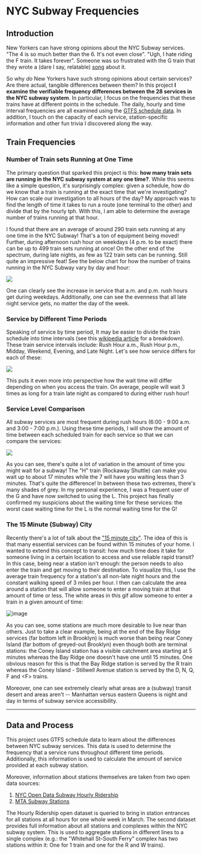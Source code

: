 # NYC Subway Frequencies

## Introduction
New Yorkers can have strong opinions about the NYC Subway services. "The 4 is so much better than the 6. It's not even close". "Ugh, I hate riding the F train. It takes forever". Someone was so frustrated with the G train that they wrote a (dare I say, relatable) [song](https://youtu.be/_OhUIVsUkxg?si=fQvYZA07SlQRk1pk) about it.  

So why *do* New Yorkers have such strong opinions about certain services? Are there actual, tangible differences between them? In this project **I examine the verifiable frequency differences between the 28 services in the NYC subway system**. In particular, I focus on the frequencies that these trains have at different points in the schedule. The daily, hourly and time interval frequencies are all examined using the [GTFS schedule data](https://new.mta.info/developers). In addition, I touch on the capacity of each service, station-specific information and other fun trivia I discovered along the way. 

## Train Frequencies

### Number of Train sets Running at One Time
The primary question that sparked this project is this: **how many train sets are running in the NYC subway system at any one time?**. While this seems like a simple question, it's surprisingly complex: given a schedule, how do we know that a train is running at the exact time that we're investigating? How can scale our investigation to all hours of the day? My approach was to find the length of time it takes to run a route (one terminal to the other) and divide that by the hourly tph. With this, I am able to determine the average number of trains running at that hour. 

I found that there are an average of around 290 train sets running at any one time in the NYC Subway! That's a ton of equipment being moved! Further, during afternoon rush hour on weekdays (4 p.m. to be exact) there can be up to 499 train sets running at once! On the other end of the spectrum, during late nights, as few as 122 train sets can be running. Still quite an impressive feat! See the below chart for how the number of trains running in the NYC Subway vary by day and hour:

![](images/hourly_number_of_trains_by_day.png)

One can clearly see the increase in service that a.m. and p.m. rush hours get during weekdays. Additionally, one can see the evenness that all late night service gets, no matter the day of the week.

### Service by Different Time Periods 
Speaking of service by time period, It may be easier to divide the train schedule into time intervals (see this [wikipedia article](https://en.wikipedia.org/wiki/List_of_New_York_City_Subway_services#Train_intervals) for a breakdown). These train service intervals include: Rush Hour a.m., Rush Hour p.m., Midday, Weekend, Evening, and Late Night. Let's see how service differs for each of these: 

![](images/interval_headways.png)

This puts it even more into perspective how the wait time will differ depending on when you access the train. On average, people will wait 3 times as long for a train late night as compared to during either rush hour!

### Service Level Comparison
All subway services are most frequent during rush hours (6:00 - 9:00 a.m. and 3:00 - 7:00 p.m.). Using these time periods, I will show the amount of time between each scheduled train for each service so that we can compare the services: 

![](images/service_comparison_rush_hour.png)

As you can see, there's quite a lot of variation in the amount of time you might wait for a subway! The "H" train (Rockaway Shuttle) can make you wait up to about 17 minutes while the 7 will have you waiting less than 3 minutes. That's quite the difference! In between these two extremes, there's many shades of grey. In my personal experience, I was a frequent user of the G and have now switched to using the L. This project has finally confirmed my suspicions about the waiting time for these services: the worst case waiting time for the L is the normal waiting time for the G!

### The 15 Minute (Subway) City
Recently there's a lot of talk about the ["15 minute city"](https://en.wikipedia.org/wiki/15-minute_city). The idea of this is that many essential services can be found within 15 minutes of your home. I wanted to extend this concept to transit: how much time does it take for someone living in a certain location to access and use reliable rapid transit? In this case, being near a station isn't enough: the person needs to also enter the train and get moving to their destination. To visualize this, I use the average train frequency for a station's all non-late night hours and the constant walking speed of 3 miles per hour. I then can calculate the area around a station that will allow someone to enter a moving train at that amount of time or less. The white areas in this gif allow someone to enter a train in a given amount of time:

![image](images/movie.gif)

As you can see, some stations are much more desirable to live near than others. Just to take a clear example, being at the end of the Bay Ridge services (far bottom left in Brooklyn) is much worse than being near Coney Island (far bottom of greyed-out Brooklyn) even though both are terminal stations: the Coney Island station has a visible catchment area starting at 5 minutes whereas the Bay Ridge one doesn't have one until 15 minutes. One obvious reason for this is that the Bay Ridge station is served by the R train whereas the Coney Island - Stillwell Avenue station is served by the D, N, Q, F and \<F> trains. 

Moreover, one can see extremely clearly what areas are a (subway) transit desert and areas aren't -- Manhattan versus eastern Queens is night and day in terms of subway service accessibility. 

---

## Data and Process 
This project uses GTFS schedule data to learn about the differences between NYC subway services. This data is used to determine the frequency that a service runs throughout different time periods. Additionally, this information is used to calculate the amount of service provided at each subway station.

Moreover, information about stations themselves are taken from two open data sources: 

1. [NYC Open Data Subway Hourly Ridership](https://data.ny.gov/Transportation/MTA-Subway-Hourly-Ridership-Beginning-February-202/wujg-7c2s/about_data)
2. [MTA Subway Stations](https://data.ny.gov/Transportation/MTA-Subway-Stations-Map/p6ps-59h2)

The Hourly Ridership open dataset is queried to bring in station entrances for all stations at all hours for one whole week in March. The second dataset provides full information about all stations and complexes within the NYC subway system. This is used to aggregate stations in different lines to a single complex (e.g.: the "Whitehall St-South Ferry" complex has two stations within it: One for 1 train and one for the R and W trains).


